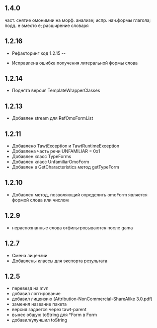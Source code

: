 1.4.0
--
част. снятие омонимии на морф. анализе; испр. нач.формы глагола; подд. е вместо ё; расширение словаря

1.2.16
--

- Рефакторинг код 1.2.15 --

- Исправлена ошибка получения литеральной формы слова

1.2.14
--

- Поднята версия TemplateWrapperClasses

1.2.13
--

- Добавлен stream для RefOmoFormList

1.2.11
--

- Добавлено TawtException и TawtRuntimeException
- Добавлена часть речи UNFAMILIAR = 0x1
- Добавлен класс TypeForms
- Добавлен класс UnfamiliarOmoForm
- Добавлен в GetCharacteristics метод getTypeForm

1.2.10
--

- Добавлен метод, позволяющий определить omoForm является формой слова или числом

1.2.9
--

- нераспознанные слова отфильтровываются после gama

1.2.7
-----------------------------

- Смена лицензии
- Добавлены классы для экспорта результата

1.2.5
------------------------------

- перевезд на mvn
- добавил логгирование
- добавил лицензию (Attribution-NonCommercial-ShareAlike 3.0.pdf)
- заменил название пакета
- версия задается через tawt-parent
- вынес общую toString для *Form в Form
- добавил/улучшил toString